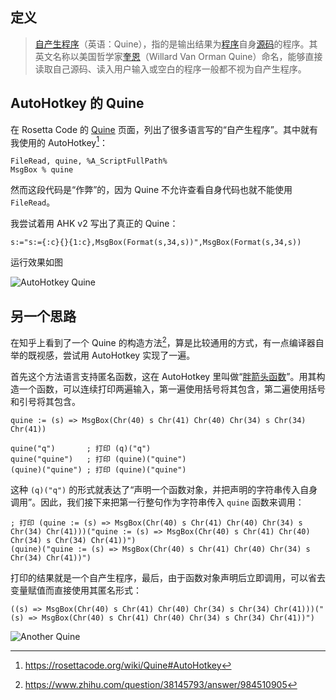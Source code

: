 ## 定义

> [自产生程序](https://zh.wikipedia.org/zh-cn/%E8%87%AA%E7%94%A2%E7%94%9F%E7%A8%8B%E5%BC%8F)（英语：Quine），指的是输出结果为[程序](https://zh.wikipedia.org/zh-cn/%E8%AE%A1%E7%AE%97%E6%9C%BA%E7%A8%8B%E5%BA%8F)自身[源码](https://zh.wikipedia.org/zh-cn/%E6%BA%90%E4%BB%A3%E7%A0%81)的程序。其英文名称以美国哲学家[奎恩](https://zh.wikipedia.org/zh-cn/%E5%A8%81%E6%8B%89%E5%BE%B7%C2%B7%E8%8C%83%C2%B7%E5%A5%A5%E6%9B%BC%C2%B7%E8%92%AF%E5%9B%A0)（Willard Van Orman Quine）命名，能够直接读取自己源码、读入用户输入或空白的程序一般都不视为自产生程序。

## AutoHotkey 的 Quine

在 Rosetta Code 的 [Quine](https://rosettacode.org/wiki/Quine) 页面，列出了很多语言写的“自产生程序”。其中就有我使用的 AutoHotkey[^1]：

```AutoHotkey
FileRead, quine, %A_ScriptFullPath%
MsgBox % quine
```

然而这段代码是“作弊”的，因为 Quine 不允许查看自身代码也就不能使用 `FileRead`。

我尝试着用 AHK v2 写出了真正的 Quine：

```AutoHotkey
s:="s:={:c}{}{1:c},MsgBox(Format(s,34,s))",MsgBox(Format(s,34,s))
```

运行效果如图

![AutoHotkey Quine](https://github.com/user-attachments/assets/2f895589-aabc-474a-87fa-a5f7f3fabb2e)

## 另一个思路

在知乎上看到了一个 Quine 的构造方法[^2]，算是比较通用的方式，有一点编译器自举的既视感，尝试用 AutoHotkey 实现了一遍。

首先这个方法语言支持匿名函数，这在 AutoHotkey 里叫做“[胖箭头函数](https://www.autohotkey.com/docs/v2/Variables.htm#fat-arrow)”。用其构造一个函数，可以连续打印两遍输入，第一遍使用括号将其包含，第二遍使用括号和引号将其包含。

```AutoHotkey
quine := (s) => MsgBox(Chr(40) s Chr(41) Chr(40) Chr(34) s Chr(34) Chr(41))

quine("q")       ; 打印 (q)("q")
quine("quine")   ; 打印 (quine)("quine")
(quine)("quine") ; 打印 (quine)("quine")
```

这种 `(q)("q")` 的形式就表达了“声明一个函数对象，并把声明的字符串传入自身调用”。因此，我们接下来把第一行整句作为字符串传入 `quine` 函数来调用：

```AutoHotkey
; 打印 (quine := (s) => MsgBox(Chr(40) s Chr(41) Chr(40) Chr(34) s Chr(34) Chr(41)))("quine := (s) => MsgBox(Chr(40) s Chr(41) Chr(40) Chr(34) s Chr(34) Chr(41))")
(quine)("quine := (s) => MsgBox(Chr(40) s Chr(41) Chr(40) Chr(34) s Chr(34) Chr(41))")
```

打印的结果就是一个自产生程序，最后，由于函数对象声明后立即调用，可以省去变量赋值而直接使用其匿名形式：

```AutoHotkey
((s) => MsgBox(Chr(40) s Chr(41) Chr(40) Chr(34) s Chr(34) Chr(41)))("(s) => MsgBox(Chr(40) s Chr(41) Chr(40) Chr(34) s Chr(34) Chr(41))")
```

![Another Quine](https://github.com/user-attachments/assets/4732177e-2d29-4aeb-ba07-dd04000499a1)


[^1]: https://rosettacode.org/wiki/Quine#AutoHotkey
[^2]: https://www.zhihu.com/question/38145793/answer/984510905